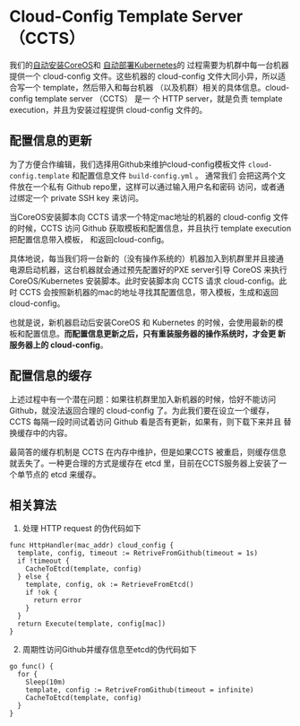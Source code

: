 # Cloud-Config Template Server （CCTS）

我们的[自动安装CoreOS](https://github.com/k8sp/bare-metal-coreos)和
[自动部署Kubernetes](https://github.com/k8sp/k8s-coreos-bare-metal)的
过程需要为机群中每一台机器提供一个 cloud-config 文件。这些机器的
cloud-config 文件大同小异，所以适合写一个 template，然后带入和每台机器
（以及机群）相关的具体信息。cloud-config template server （CCTS） 是一
个 HTTP server，就是负责 template execution，并且为安装过程提供
cloud-config 文件的。

## 配置信息的更新

为了方便合作编辑，我们选择用Github来维护cloud-config模板文件
`cloud-config.template` 和配置信息文件 `build-config.yml` 。 通常我们
会把这两个文件放在一个私有 Github repo里，这样可以通过输入用户名和密码
访问，或者通过绑定一个 private SSH key 来访问。

当CoreOS安装脚本向 CCTS 请求一个特定mac地址的机器的 cloud-config 文件
的时候，CCTS 访问 Github 获取模板和配置信息，并且执行 template
execution 把配置信息带入模板， 和返回cloud-config。

具体地说，每当我们将一台新的（没有操作系统的）机器加入到机群里并且接通
电源启动机器，这台机器就会通过预先配置好的PXE server引导 CoreOS 来执行
CoreOS/Kubernetes 安装脚本。此时安装脚本向 CCTS 请求 cloud-config。此
时 CCTS 会按照新机器的mac的地址寻找其配置信息，带入模板，生成和返回
cloud-config。

也就是说，新机器启动后安装CoreOS 和 Kubernetes 的时候，会使用最新的模
板和配置信息。**而配置信息更新之后，只有重装服务器的操作系统时，才会更
新服务器上的 cloud-config**。

## 配置信息的缓存

上述过程中有一个潜在问题：如果往机群里加入新机器的时候，恰好不能访问
Github，就没法返回合理的 cloud-config 了。为此我们要在设立一个缓存，
CCTS 每隔一段时间试着访问 Github 看是否有更新，如果有，则下载下来并且
替换缓存中的内容。

最简答的缓存机制是 CCTS 在内存中维护，但是如果CCTS 被重启，则缓存信息
就丢失了。一种更合理的方式是缓存在 etcd 里，目前在CCTS服务器上安装了一
个单节点的 etcd 来缓存。

## 相关算法

1. 处理 HTTP request 的伪代码如下

```
func HttpHandler(mac_addr) cloud_config {
  template, config, timeout := RetriveFromGithub(timeout = 1s)
  if !timeout {
    CacheToEtcd(template, config)
  } else {
    template, config, ok := RetrieveFromEtcd()
    if !ok {
	  return error
    }
  }
  return Execute(template, config[mac])
}
```

2. 周期性访问Github并缓存信息至etcd的伪代码如下

```
go func() {
  for {
    Sleep(10m)
    template, config := RetriveFromGithub(timeout = infinite)
	CacheToEtcd(template, config)
  }
}
```
